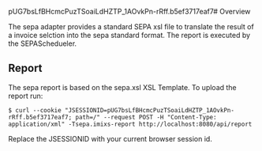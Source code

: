 pUG7bsLfBHcmcPuzTSoaiLdHZTP_1AOvkPn-rRff.b5ef3717eaf7# Overview

The sepa adapter provides a standard  SEPA xsl file to translate the result of a invoice selction into the sepa standard format. 
The report is executed by the SEPASchedueler.

## Report
The sepa report is based on the sepa.xsl XSL Template. 
To upload the report run:

	$ curl --cookie "JSESSIONID=pUG7bsLfBHcmcPuzTSoaiLdHZTP_1AOvkPn-rRff.b5ef3717eaf7; path=/" --request POST -H "Content-Type: application/xml" -Tsepa.imixs-report http://localhost:8080/api/report

	
Replace the JSESSIONID with your current browser session id. 


 